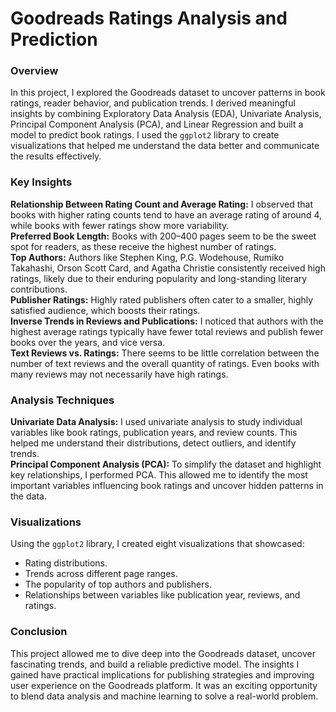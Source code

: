 # Goodreads Ratings Analysis and Prediction
### Overview
In this project, I explored the Goodreads dataset to uncover patterns in book ratings, reader behavior, and publication trends. I derived meaningful insights by combining Exploratory Data Analysis (EDA), Univariate Analysis, Principal Component Analysis (PCA), and Linear Regression and built a model to predict book ratings. I used the `ggplot2` library to create visualizations that helped me understand the data better and communicate the results effectively.
<br>

### Key Insights
**Relationship Between Rating Count and Average Rating:**
I observed that books with higher rating counts tend to have an average rating of around 4, while books with fewer ratings show more variability.
<br>
**Preferred Book Length:**
Books with 200–400 pages seem to be the sweet spot for readers, as these receive the highest number of ratings.
<br>
**Top Authors:**
Authors like Stephen King, P.G. Wodehouse, Rumiko Takahashi, Orson Scott Card, and Agatha Christie consistently received high ratings, likely due to their enduring popularity and long-standing literary contributions.
<br>
**Publisher Ratings:**
Highly rated publishers often cater to a smaller, highly satisfied audience, which boosts their ratings.
<br>
**Inverse Trends in Reviews and Publications:**
I noticed that authors with the highest average ratings typically have fewer total reviews and publish fewer books over the years, and vice versa.
<br>
**Text Reviews vs. Ratings:**
There seems to be little correlation between the number of text reviews and the overall quantity of ratings. Even books with many reviews may not necessarily have high ratings.
<br>

### Analysis Techniques
**Univariate Data Analysis:** I used univariate analysis to study individual variables like book ratings, publication years, and review counts. This helped me understand their distributions, detect outliers, and identify trends.
<br>
**Principal Component Analysis (PCA):** To simplify the dataset and highlight key relationships, I performed PCA. This allowed me to identify the most important variables influencing book ratings and uncover hidden patterns in the data.
<br>

### Visualizations
Using the `ggplot2` library, I created eight visualizations that showcased:
<br>

- Rating distributions.
- Trends across different page ranges.
- The popularity of top authors and publishers.
- Relationships between variables like publication year, reviews, and ratings.

### Conclusion
This project allowed me to dive deep into the Goodreads dataset, uncover fascinating trends, and build a reliable predictive model. The insights I gained have practical implications for publishing strategies and improving user experience on the Goodreads platform. It was an exciting opportunity to blend data analysis and machine learning to solve a real-world problem.
<br>

